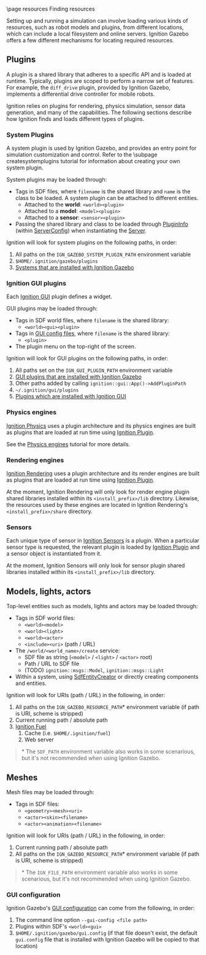 \page resources Finding resources

Setting up and running a simulation can involve loading various kinds of
resources, such as robot models and plugins, from different locations, which
can include a local filesystem and online servers. Ignition Gazebo offers
a few different mechanisms for locating required resources.

## Plugins

A plugin is a shared library that adheres to a specific API and is loaded at
runtime. Typically, plugins are scoped to perform a narrow set of features.
For example, the `diff_drive` plugin, provided by Ignition Gazebo, implements
a differential drive controller for mobile robots.

Ignition relies on plugins for rendering, physics simulation, sensor data
generation, and many of the capabilities. The following sections describe
how Ignition finds and loads different types of plugins.

### System Plugins

A system plugin is used by Ignition Gazebo, and provides an entry point for
simulation customization and control. Refer to the \subpage createsystemplugins
tutorial for information about creating your own system plugin.

System plugins may be loaded through:

* Tags in SDF files, where `filename` is the shared library and
  `name` is the class to be loaded. A system plugin can be attached to
  different entities.
    * Attached to the **world**: `<world><plugin>`
    * Attached to a **model**: `<model><plugin>`
    * Attached to a **sensor**: `<sensor><plugin>`
* Passing the shared library and class to be loaded through
  [PluginInfo](https://ignitionrobotics.org/api/gazebo/3.0/classignition_1_1gazebo_1_1ServerConfig_1_1PluginInfo.html)
  (within [ServerConfig](https://ignitionrobotics.org/api/gazebo/3.0/classignition_1_1gazebo_1_1ServerConfig.html))
  when instantiating the
  [Server](https://ignitionrobotics.org/api/gazebo/3.0/classignition_1_1gazebo_1_1Server.html#a084ef7616f5af42061a7aeded5651ab0).

Ignition will look for system plugins on the following paths, in order:

1. All paths on the `IGN_GAZEBO_SYSTEM_PLUGIN_PATH` environment variable
2. `$HOME/.ignition/gazebo/plugins`
3. [Systems that are installed with Ignition Gazebo](https://github.com/ignitionrobotics/ign-gazebo/blob/master/src/systems/)

### Ignition GUI plugins

Each [Ignition GUI](https://ignitionrobotics.org/libs/rendering) plugin
defines a widget.

GUI plugins may be loaded through:

* Tags in SDF world files, where `filename` is the shared library:
    * `<world><gui><plugin>`
* Tags in [GUI config files](https://ignitionrobotics.org/api/gui/3.0/config.html),
  where `filename` is the shared library:
    * `<plugin>`
* The plugin menu on the top-right of the screen.

Ignition will look for GUI plugins on the following paths, in order:

1. All paths set on the `IGN_GUI_PLUGIN_PATH` environment variable
2. [GUI plugins that are installed with Ignition Gazebo](https://github.com/ignitionrobotics/ign-gazebo/tree/master/src/gui/plugins)
3. Other paths added by calling `ignition::gui::App()->AddPluginPath`
4. `~/.ignition/gui/plugins`
5. [Plugins which are installed with Ignition GUI](https://ignitionrobotics.org/api/gui/3.0/namespaceignition_1_1gui_1_1plugins.html)

### Physics engines

[Ignition Physics](https://ignitionrobotics.org/libs/physics)
uses a plugin architecture and its physics engines are
built as plugins that are loaded at run time using
[Ignition Plugin](https://ignitionrobotics.org/libs/plugin).

See the [Physics engines](physics.html)
tutorial for more details.

### Rendering engines

[Ignition Rendering](https://ignitionrobotics.org/libs/rendering)
uses a plugin architecture and its render engines are
built as plugins that are loaded at run time using
[Ignition Plugin](https://ignitionrobotics.org/libs/plugin).

At the moment, Ignition Rendering will only look for render engine plugin
shared libraries installed within its `<install_prefix>/lib` directory.
Likewise, the resources used by these engines are located in Ignition
Rendering's `<install_prefix>/share` directory.

### Sensors

Each unique type of sensor in
[Ignition Sensors](https://ignitionrobotics.org/libs/sensors) is a plugin. When
a particular sensor type is requested, the relevant plugin is loaded by
[Ignition Plugin](https://ignitionrobotics.org/libs/plugin) and a
sensor object is instantiated from it.

At the moment, Ignition Sensors will only look for sensor plugin
shared libraries installed within its `<install_prefix>/lib` directory.

## Models, lights, actors

Top-level entities such as models, lights and actors may be loaded through:

* Tags in SDF world files:
    * `<world><model>`
    * `<world><light>`
    * `<world><actor>`
    * `<include><uri>` (path / URL)
* The `/world/<world_name>/create` service:
    * SDF file as string (`<model>` / `<light>` / `<actor>` root)
    * Path / URL to SDF file
    * (TODO) `ignition::msgs::Model`, `ignition::msgs::Light`
* Within a system, using
  [SdfEntityCreator](https://ignitionrobotics.org/api/gazebo/3.0/classignition_1_1gazebo_1_1SdfEntityCreator.html)
  or directly creating components and entities.

Ignition will look for URIs (path / URL) in the following, in order:

1. All paths on the `IGN_GAZEBO_RESOURCE_PATH`\* environment variable (if
   path is URI, scheme is stripped)
2. Current running path / absolute path
3. [Ignition Fuel](https://app.ignitionrobotics.org/fuel/models)
    1. Cache (i.e. `$HOME/.ignition/fuel`)
    2. Web server

> \* The `SDF_PATH` environment variable also works in some scenarious, but
    it's not recommended when using Ignition Gazebo.

## Meshes

Mesh files may be loaded through:

* Tags in SDF files:
    * `<geometry><mesh><uri>`
    * `<actor><skin><filename>`
    * `<actor><animation><filename>`

Ignition will look for URIs (path / URL) in the following, in order:

1. Current running path / absolute path
2. All paths on the `IGN_GAZEBO_RESOURCE_PATH`\* environment variable (if path
   is URI, scheme is stripped)

> \* The `IGN_FILE_PATH` environment variable also works in some scenarious, but
    it's not recommended when using Ignition Gazebo.

### GUI configuration

Ignition Gazebo's
[GUI configuration](https://ignitionrobotics.org/api/gui/3.0/config.html)
can come from the following, in order:

1. The command line option `--gui-config <file path>`
2. Plugins within SDF's `<world><gui>`
3. `$HOME/.ignition/gazebo/gui.config` (if that file doesn't
exist, the default `gui.config` file that is installed with Ignition Gazebo
will be copied to that location)

